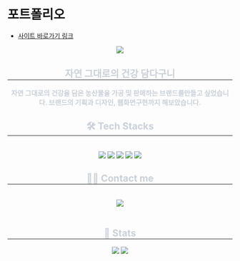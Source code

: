 # 포트폴리오

- [사이트 바로가기 링크](https://damdaguni-monnya.vercel.app/)

<div align= "center">
    <img src="https://capsule-render.vercel.app/api?type=transparent&color=ffffff&height=180&text=담다구니%20웹%20사이트&animation=&fontColor=ffffff&fontSize=40" />
    </div>
    <div align= "center"> 
    <h2 style="border-bottom: 1px solid #21262d; color: #c9d1d9;"> 자연 그대로의 건강 담다구니 </h2>  
    <div style="font-weight: 700; font-size: 15px; text-align: center; color: #c9d1d9;"> 자연 그대로의 건강을 담은 농산물을 가공 및 판매하는 브랜드를만들고 싶었습니다. 브랜드의 기획과 디자인, 웹화면구현까지 해보았습니다. </div> 
    </div>
    <div align= "center">
    <h2 style="border-bottom: 1px solid #21262d; color: #c9d1d9;"> 🛠️ Tech Stacks </h2> <br> 
    <div style="margin: 0 auto; text-align: center;" align= "center"> <img src="https://img.shields.io/badge/CSS3-1572B6?style=flat&logo=CSS3&logoColor=white">
          <img src="https://img.shields.io/badge/HTML5-E34F26?style=flat&logo=HTML5&logoColor=white">
          <img src="https://img.shields.io/badge/Github-181717?style=flat&logo=Github&logoColor=white">
          <img src="https://img.shields.io/badge/jQuery-0769AD?style=flat&logo=jQuery&logoColor=white">
          <img src="https://img.shields.io/badge/Javascript-F7DF1E?style=flat&logo=Javascript&logoColor=white">
          <br/></div>
    </div>
    <div align= "center">
    <h2 style="border-bottom: 1px solid #21262d; color: #c9d1d9;"> 🧑‍💻 Contact me </h2> <br> 
    <div align= "center"> <a href=mailto:eunh5348@gmail.com> <img src="https://img.shields.io/badge/Gmail-EA4335?style=flat&logo=Gmail&logoColor=white&link=mailto:eunh5348@gmail.com"> </a>
          </div>  <br> 
    <div align= "center">  </div> 
    </div>
    <div align= "center"> 
    <h2 style="border-bottom: 1px solid #21262d; color: #c9d1d9;"> 🏅 Stats </h2> <div align= "center"> <img src="https://github-readme-stats.vercel.app/api?username=Viganiety-team&bg_color=180,000000,&title_color=000000&text_color=000000"
         /> <img src="https://github-readme-stats.vercel.app/api/top-langs/?username=Viganiety-team&layout=compact&bg_color=180,000000,&title_color=000000&text_color=000000"
           /> </div> 
    </div>
